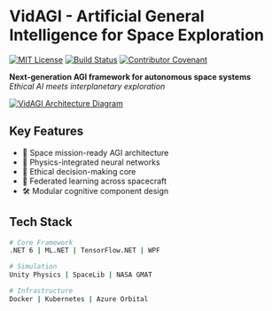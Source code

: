 # VidAGI - Artificial General Intelligence for Space Exploration

[![MIT License](https://img.shields.io/badge/License-MIT-blue.svg)](https://opensource.org/licenses/MIT)
[![Build Status](https://img.shields.io/github/actions/workflow/status/GPollob/VidAGI/ci_cd/build_pipeline.yml?branch=main)](https://github.com/GPollob/VidAGI/actions)
[![Contributor Covenant](https://img.shields.io/badge/Contributor%20Covenant-2.1-ff69b4.svg)](https://github.com/GPollob/VidAGI/blob/main/CODE_OF_CONDUCT.md)

**Next-generation AGI framework for autonomous space systems**  
*Ethical AI meets interplanetary exploration*

[![VidAGI Architecture Diagram](https://raw.githubusercontent.com/GPollob/VidAGI/main/docs/diagrams/system_design.drawio)](docs/diagrams/system_design.drawio)

## Key Features
- 🚀 Space mission-ready AGI architecture
- 🌌 Physics-integrated neural networks
- 🤖 Ethical decision-making core
- 🔄 Federated learning across spacecraft
- 🛠️ Modular cognitive component design

## Tech Stack
```bash
# Core Framework
.NET 6 | ML.NET | TensorFlow.NET | WPF

# Simulation
Unity Physics | SpaceLib | NASA GMAT

# Infrastructure
Docker | Kubernetes | Azure Orbital
